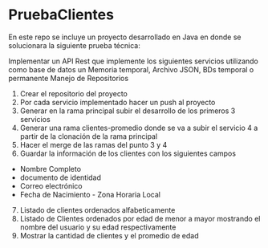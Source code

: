 # PruebaClientes
En este repo se incluye un proyecto desarrollado en Java en donde se solucionara la siguiente prueba técnica:

Implementar un API Rest que implemente los siguientes servicios utilizando como base de
datos un Memoria temporal, Archivo JSON, BDs temporal o permanente
Manejo de Repositorios
1. Crear el repositorio del proyecto
2. Por cada servicio implementado hacer un push al proyecto
3. Generar en la rama principal subir el desarrollo de los primeros 3 servicios
4. Generar una rama clientes-promedio donde se va a subir el servicio 4 a partir de la
clonación de la rama principal
5. Hacer el merge de las ramas del punto 3 y 4
6. Guardar la información de los clientes con los siguientes campos
* Nombre Completo
* documento de identidad
* Correo electrónico
* Fecha de Nacimiento - Zona Horaria Local
7. Listado de clientes ordenados alfabeticamente
8. Listado de Clientes ordenados por edad de menor a mayor mostrando el nombre del
usuario y su edad respectivamente
9. Mostrar la cantidad de clientes y el promedio de edad


